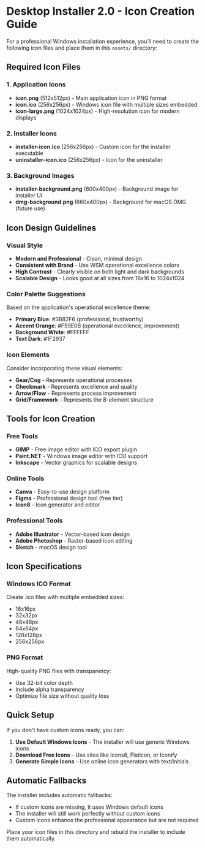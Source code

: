 # Desktop Installer 2.0 - Icon Creation Guide

For a professional Windows installation experience, you'll need to create the following icon files and place them in this `assets/` directory:

## Required Icon Files

### 1. Application Icons
- **icon.png** (512x512px) - Main application icon in PNG format
- **icon.ico** (256x256px) - Windows icon file with multiple sizes embedded
- **icon-large.png** (1024x1024px) - High-resolution icon for modern displays

### 2. Installer Icons  
- **installer-icon.ico** (256x256px) - Custom icon for the installer executable
- **uninstaller-icon.ico** (256x256px) - Icon for the uninstaller

### 3. Background Images
- **installer-background.png** (600x400px) - Background image for installer UI
- **dmg-background.png** (660x400px) - Background for macOS DMG (future use)

## Icon Design Guidelines

### Visual Style
- **Modern and Professional** - Clean, minimal design
- **Consistent with Brand** - Use WSM operational excellence colors
- **High Contrast** - Clearly visible on both light and dark backgrounds
- **Scalable Design** - Looks good at all sizes from 16x16 to 1024x1024

### Color Palette Suggestions
Based on the application's operational excellence theme:
- **Primary Blue**: #3B82F6 (professional, trustworthy)
- **Accent Orange**: #F59E0B (operational excellence, improvement)
- **Background White**: #FFFFFF 
- **Text Dark**: #1F2937

### Icon Elements
Consider incorporating these visual elements:
- **Gear/Cog** - Represents operational processes
- **Checkmark** - Represents excellence and quality
- **Arrow/Flow** - Represents process improvement
- **Grid/Framework** - Represents the 8-element structure

## Tools for Icon Creation

### Free Tools
- **GIMP** - Free image editor with ICO export plugin
- **Paint.NET** - Windows image editor with ICO support
- **Inkscape** - Vector graphics for scalable designs

### Online Tools
- **Canva** - Easy-to-use design platform
- **Figma** - Professional design tool (free tier)
- **Icon8** - Icon generator and editor

### Professional Tools
- **Adobe Illustrator** - Vector-based icon design
- **Adobe Photoshop** - Raster-based icon editing
- **Sketch** - macOS design tool

## Icon Specifications

### Windows ICO Format
Create .ico files with multiple embedded sizes:
- 16x16px
- 32x32px  
- 48x48px
- 64x64px
- 128x128px
- 256x256px

### PNG Format
High-quality PNG files with transparency:
- Use 32-bit color depth
- Include alpha transparency
- Optimize file size without quality loss

## Quick Setup

If you don't have custom icons ready, you can:

1. **Use Default Windows Icons** - The installer will use generic Windows icons
2. **Download Free Icons** - Use sites like Icons8, Flaticon, or Iconify
3. **Generate Simple Icons** - Use online icon generators with text/initials

## Automatic Fallbacks

The installer includes automatic fallbacks:
- If custom icons are missing, it uses Windows default icons
- The installer will still work perfectly without custom icons
- Custom icons enhance the professional appearance but are not required

Place your icon files in this directory and rebuild the installer to include them automatically.